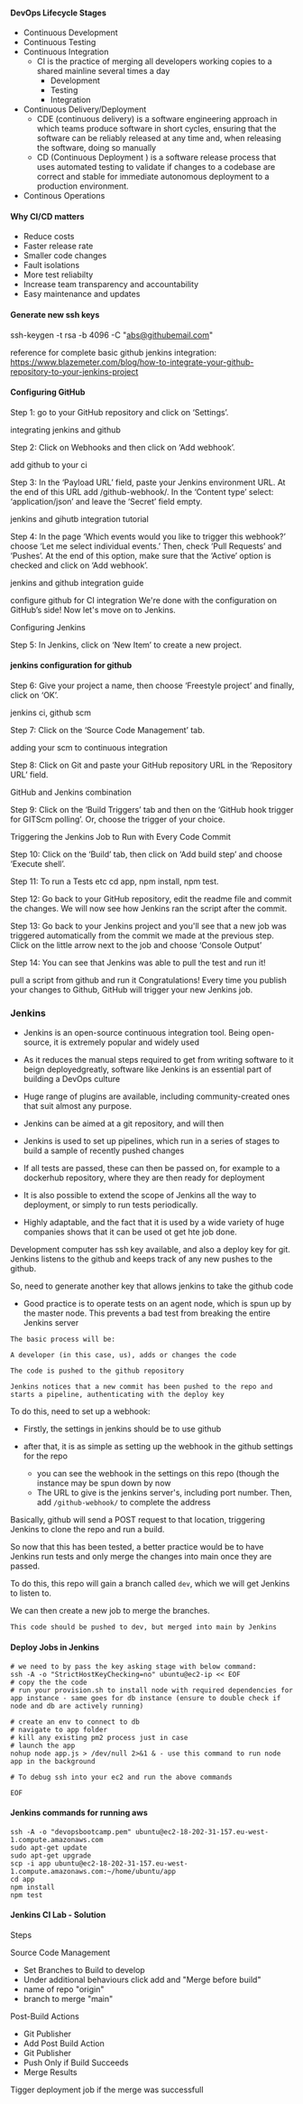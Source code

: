 #### DevOps Lifecycle Stages
- Continuous Development
- Continuous Testing
- Continuous Integration
  - CI is the practice of merging all developers working copies to a shared mainline several times a day
    - Development
    - Testing
    - Integration
- Continuous Delivery/Deployment
  - CDE (continuous delivery) is a software engineering approach in which teams produce software in short cycles, ensuring that the software can be reliably released at any time and, when releasing the software, doing so manually
  - CD (Continuous Deployment ) is a software release process that uses automated testing to validate if changes to a codebase are correct and stable for immediate autonomous deployment to a production environment.
- Continous Operations

#### Why CI/CD matters
- Reduce costs
- Faster release rate
- Smaller code changes
- Fault isolations
- More test reliabilty
- Increase team transparency and accountability
- Easy maintenance and updates

#### Generate new ssh keys
ssh-keygen -t rsa -b 4096 -C "abs@githubemail.com"

reference for complete basic github jenkins integration: https://www.blazemeter.com/blog/how-to-integrate-your-github-repository-to-your-jenkins-project

#### Configuring GitHub
 
Step 1: go to your GitHub repository and click on ‘Settings’.

integrating jenkins and github

Step 2: Click on Webhooks and then click on ‘Add webhook’.

add github to your ci

Step 3: In the ‘Payload URL’ field, paste your Jenkins environment URL. At the end of this URL add /github-webhook/. In the ‘Content type’ select: ‘application/json’ and leave the ‘Secret’ field empty.

jenkins and gihutb integration tutorial

Step 4: In the page ‘Which events would you like to trigger this webhook?’ choose ‘Let me select individual events.’ Then, check ‘Pull Requests’ and ‘Pushes’. At the end of this option, make sure that the ‘Active’ option is checked and click on ‘Add webhook’.

jenkins and github integration guide

configure github for CI integration
We're done with the configuration on GitHub’s side! Now let's move on to Jenkins.

Configuring Jenkins

Step 5: In Jenkins, click on ‘New Item’ to create a new project.

#### jenkins configuration for github

Step 6: Give your project a name, then choose ‘Freestyle project’ and finally, click on ‘OK’.

jenkins ci, github scm

Step 7: Click on the ‘Source Code Management’ tab.

adding your scm to continuous integration

Step 8: Click on Git and paste your GitHub repository URL in the ‘Repository URL’ field.

GitHub and Jenkins combination

Step 9: Click on the ‘Build Triggers’ tab and then on the ‘GitHub hook trigger for GITScm polling’. Or, choose the trigger of your choice.

Triggering the Jenkins Job to Run with Every Code Commit

Step 10: Click on the ‘Build’ tab, then click on ‘Add build step’ and choose ‘Execute shell’.

Step 11: To run a Tests etc cd app, npm install, npm test.

Step 12: Go back to your GitHub repository, edit the readme file and commit the changes. We will now see how Jenkins ran the script after the commit.

Step 13: Go back to your Jenkins project and you'll see that a new job was triggered automatically from the commit we made at the previous step. Click on the little arrow next to the job and choose ‘Console Output’

Step 14: You can see that Jenkins was able to pull the test and run it!

pull a script from github and run it
Congratulations! Every time you publish your changes to Github, GitHub will trigger your new Jenkins job.

### Jenkins

- Jenkins is an open-source continuous integration tool. Being open-source, it is extremely popular and widely used

- As it reduces the manual steps required to get from writing software to it beign deployedgreatly, software like Jenkins is an essential part of building a DevOps culture

- Huge range of plugins are available, including community-created ones that suit almost any purpose.

- Jenkins can be aimed at a git repository, and will then

- Jenkins is used to set up pipelines, which run in a series of stages to build a sample of recently pushed changes

- If all tests are passed, these can then be passed on, for example to a dockerhub repository, where they are then ready for deployment

- It is also possible to extend the scope of Jenkins all the way to deployment, or simply to run tests periodically.

- Highly adaptable, and the fact that it is used by a wide variety of huge companies shows that it can be used ot get hte job done.

Development computer has ssh key available, and also a deploy key for git. Jenkins listens to the github and keeps track of any new pushes to the github.

So, need to generate another key that allows jenkins to take the github code

- Good practice is to operate tests on an agent node, which is spun up by the master node. This prevents a bad test from breaking the entire Jenkins server
```
The basic process will be:

A developer (in this case, us), adds or changes the code

The code is pushed to the github repository

Jenkins notices that a new commit has been pushed to the repo and starts a pipeline, authenticating with the deploy key
```
To do this, need to set up a webhook:

- Firstly, the settings in jenkins should be to use github

- after that, it is as simple as setting up the webhook in the github settings for the repo

  - you can see the webhook in the settings on this repo (though the instance may be spun down by now
  - The URL to give is the jenkins server's, including port number. Then, add ```/github-webhook/``` to complete the address

Basically, github will send a POST request to that location, triggering Jenkins to clone the repo and run a build.

So now that this has been tested, a better practice would be to have Jenkins run tests and only merge the changes into main once they are passed.

To do this, this repo will gain a branch called ```dev```, which we will get Jenkins to listen to.

We can then create a new job to merge the branches.

```This code should be pushed to dev, but merged into main by Jenkins```

#### Deploy Jobs in Jenkins
```
# we need to by pass the key asking stage with below command:
ssh -A -o "StrictHostKeyChecking=no" ubuntu@ec2-ip << EOF	
# copy the the code
# run your provision.sh to install node with required dependencies for app instance - same goes for db instance (ensure to double check if node and db are actively running)

# create an env to connect to db
# navigate to app folder
# kill any existing pm2 process just in case
# launch the app
nohup node app.js > /dev/null 2>&1 & - use this command to run node app in the background

# To debug ssh into your ec2 and run the above commands
    
EOF
```
#### Jenkins commands for running aws
```
ssh -A -o "devopsbootcamp.pem" ubuntu@ec2-18-202-31-157.eu-west-1.compute.amazonaws.com
sudo apt-get update
sudo apt-get upgrade
scp -i app ubuntu@ec2-18-202-31-157.eu-west-1.compute.amazonaws.com:~/home/ubuntu/app
cd app
npm install
npm test
```

#### Jenkins CI Lab - Solution
Steps

Source Code Management
- Set Branches to Build to develop
- Under additional behaviours click add and "Merge before build"
- name of repo "origin"
- branch to merge "main"

Post-Build Actions
- Git Publisher
- Add Post Build Action
- Git Publisher
- Push Only if Build Succeeds
- Merge Results

Tigger deployment job if the merge was successfull

